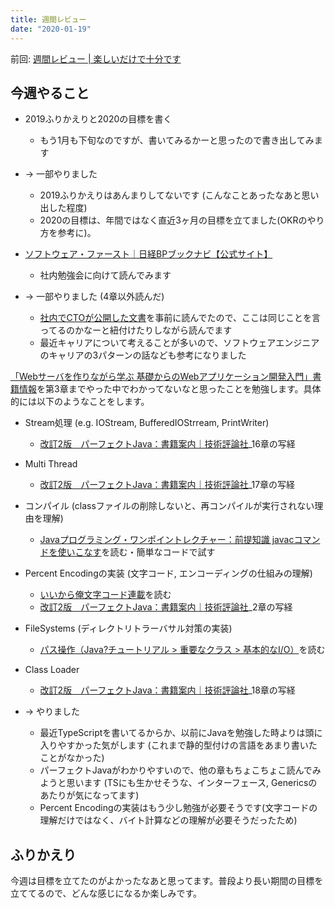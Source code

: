 ```yaml
---
title: 週間レビュー
date: "2020-01-19"
---
```


前回: [週間レビュー | 楽しいだけで十分です](https://yinm.info/20200112/)

## 今週やること
- 2019ふりかえりと2020の目標を書く
  - もう1月も下旬なのですが、書いてみるかーと思ったので書き出してみます
- -> 一部やりました
  - 2019ふりかえりはあんまりしてないです (こんなことあったなあと思い出した程度)
  - 2020の目標は、年間ではなく直近3ヶ月の目標を立てました(OKRのやり方を参考に)。

- [ソフトウェア・ファースト｜日経BPブックナビ【公式サイト】](https://www.nikkeibp.co.jp/atclpubmkt/book/19/P89910/)
  - 社内勉強会に向けて読んでみます
- -> 一部やりました (4章以外読んだ)
  - [社内でCTOが公開した文書](https://twitter.com/kentaro/status/1217111477695459333)を事前に読んでたので、ここは同じことを言ってるのかなーと紐付けたりしながら読んでます
  - 最近キャリアについて考えることが多いので、ソフトウェアエンジニアのキャリアの3パターンの話なども参考になりました

[「Webサーバを作りながら学ぶ 基礎からのWebアプリケーション開発入門」書籍情報](http://kmaebashi.com/webserver/index.html)を第3章までやった中でわかってないなと思ったことを勉強します。具体的には以下のようなことをします。

- Stream処理 (e.g. IOStream, BufferedIOStrream, PrintWriter)
  - [改訂2版　パーフェクトJava：書籍案内｜技術評論社](https://gihyo.jp/book/2014/978-4-7741-6685-8)_16章の写経
- Multi Thread
  - [改訂2版　パーフェクトJava：書籍案内｜技術評論社](https://gihyo.jp/book/2014/978-4-7741-6685-8)_17章の写経
- コンパイル (classファイルの削除しないと、再コンパイルが実行されない理由を理解)
  - [Javaプログラミング・ワンポイントレクチャー：前提知識 javacコマンドを使いこなす](https://www.atmarkit.co.jp/fjava/onepoint/java/jv_jvc.html)を読む・簡単なコードで試す
- Percent Encodingの実装 (文字コード, エンコーディングの仕組みの理解)
  - [いいから俺文字コード連載](https://cero-t.hatenadiary.jp/search?q=%E6%96%87%E5%AD%97%E3%82%B3%E3%83%BC%E3%83%89%E3%81%AB%E3%81%A4%E3%81%84%E3%81%A6)を読む
  - [改訂2版　パーフェクトJava：書籍案内｜技術評論社](https://gihyo.jp/book/2014/978-4-7741-6685-8)_2章の写経
- FileSystems (ディレクトリトラーバサル対策の実装)
  - [パス操作（Java?チュートリアル > 重要なクラス > 基本的なI/O）](https://docs.oracle.com/cd/E26537_01/tutorial/essential/io/pathOps.html)を読む
- Class Loader
  - [改訂2版　パーフェクトJava：書籍案内｜技術評論社](https://gihyo.jp/book/2014/978-4-7741-6685-8)_18章の写経

- -> やりました
  - 最近TypeScriptを書いてるからか、以前にJavaを勉強した時よりは頭に入りやすかった気がします (これまで静的型付けの言語をあまり書いたことがなかった)
  - パーフェクトJavaがわかりやすいので、他の章もちょこちょこ読んでみようと思います (TSにも生かせそうな、インターフェース, Genericsのあたりが気になってます)
  - Percent Encodingの実装はもう少し勉強が必要そうです(文字コードの理解だけではなく、バイト計算などの理解が必要そうだったため)

## ふりかえり
今週は目標を立てたのがよかったなあと思ってます。普段より長い期間の目標を立ててるので、どんな感じになるか楽しみです。
